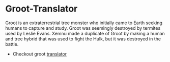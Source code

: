 # Groot-Translator
Groot is an extraterrestrial tree monster who initially came to Earth seeking humans to capture and study. Groot was seemingly destroyed by termites used by Leslie Evans. Xemnu made a duplicate of Groot by making a human and tree hybrid that was used to fight the Hulk, but it was destroyed in the battle.

- Checkout groot [translator](https://grootranslate.netlify.app/)

